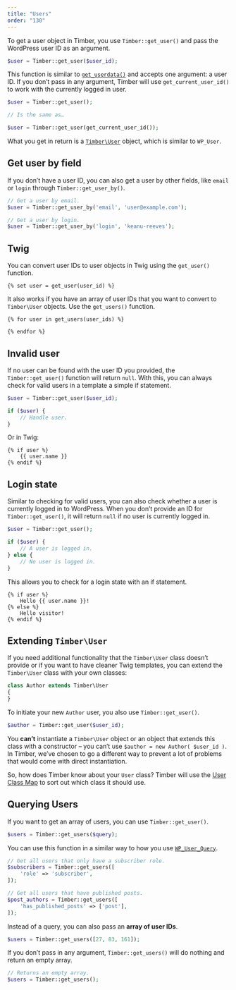 ```yaml
---
title: "Users"
order: "130"
---
```


To get a user object in Timber, you use `Timber::get_user()` and pass the WordPress user ID as an argument.

```php
$user = Timber::get_user($user_id);
```

This function is similar to [`get_userdata()`](https://developer.wordpress.org/reference/functions/get_userdata/) and accepts one argument: a user ID. If you don’t pass in any argument, Timber will use `get_current_user_id()` to work with the currently logged in user.

```php
$user = Timber::get_user();

// Is the same as…

$user = Timber::get_user(get_current_user_id());
```

What you get in return is a [`Timber\User`](https://timber.github.io/docs/v2/reference/timber-user/) object, which is similar to `WP_User`.

## Get user by field

If you don’t have a user ID, you can also get a user by other fields, like `email` or `login` through `Timber::get_user_by()`.

```php
// Get a user by email.
$user = Timber::get_user_by('email', 'user@example.com');

// Get a user by login.
$user = Timber::get_user_by('login', 'keanu-reeves');
```

## Twig

You can convert user IDs to user objects in Twig using the `get_user()` function.

```twig
{% set user = get_user(user_id) %}
```

It also works if you have an array of user IDs that you want to convert to `Timber\User` objects. Use the `get_users()` function.

```twig
{% for user in get_users(user_ids) %}

{% endfor %}
```

## Invalid user

If no user can be found with the user ID you provided, the `Timber::get_user()` function will return `null`. With this, you can always check for valid users in a template a simple if statement.

```php
$user = Timber::get_user($user_id);

if ($user) {
    // Handle user.
}
```

Or in Twig:

```twig
{% if user %}
    {{ user.name }}
{% endif %}
```

## Login state

Similar to checking for valid users, you can also check whether a user is currently logged in to WordPress. When you don’t provide an ID for `Timber::get_user()`, it will return `null` if no user is currently logged in.

```php
$user = Timber::get_user();

if ($user) {
    // A user is logged in.
} else {
    // No user is logged in.
}
```

This allows you to check for a login state with an if statement.

```twig
{% if user %}
    Hello {{ user.name }}!
{% else %}
    Hello visitor!
{% endif %}
```

## Extending `Timber\User`

If you need additional functionality that the `Timber\User` class doesn’t provide or if you want to have cleaner Twig templates, you can extend the `Timber\User` class with your own classes:

```php
class Author extends Timber\User
{
}
```

To initiate your new `Author` user, you also use `Timber::get_user()`.

```php
$author = Timber::get_user($user_id);
```

You **can’t** instantiate a `Timber\User` object or an object that extends this class with a constructor – you can’t use `$author = new Author( $user_id )`. In Timber, we’ve chosen to go a different way to prevent a lot of problems that would come with direct instantiation.

So, how does Timber know about your `User` class? Timber will use the [User Class Map](https://timber.github.io/docs/v2/guides/class-maps/#the-user-class-map) to sort out which class it should use.

## Querying Users

If you want to get an array of users, you can use `Timber::get_user()`.

```php
$users = Timber::get_users($query);
```

You can use this function in a similar way to how you use [`WP_User_Query`](https://developer.wordpress.org/reference/classes/wp_user_query/).

```php
// Get all users that only have a subscriber role.
$subscribers = Timber::get_users([
    'role' => 'subscriber',
]);

// Get all users that have published posts.
$post_authors = Timber::get_users([
    'has_published_posts' => ['post'],
]);
```

Instead of a query, you can also pass an **array of user IDs**.

```php
$users = Timber::get_users([27, 83, 161]);
```

If you don’t pass in any argument, `Timber::get_users()` will do nothing and return an empty array.

```php
// Returns an empty array.
$users = Timber::get_users();
```
